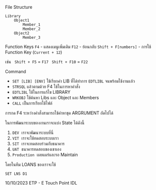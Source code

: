 File Structure
```
Library
	Object1
		Member_1
		Member_2
	Object2
		Member_3
```

Function Keys
`F4` - แสดงเมนูเพิ่มเติม
`F12` - ย้อนกลับ
`Shift + F[numbers]` - การใช้ Function Key (`Current + 12`)

เช่น  
`Shift + F5` = `F17 `
`Shift + F10` = `F22`

Command
- `SET [LIB] [ENV]` ใช้เรียกค่า LIB ที่ได้ทำการ `EDTLIBL` จนพร้อมใช้งานแล้ว 
- `STRSQL` แล้วตามด้วย F4 ใช้ในการหาคำสั่ง 
- `EDTLIBL` ใช้ในการแก้ไข LIBRARY 
- `WRKOBJ` ใช้ค้นหา Libs และ Object และ Members 
- `CALL` เป็นการเรียกใช้ไฟล์ 

การกด F4 ระหว่างคำสั่งสามารถใช้คำหาชุด ARGRUMENT ถัดไปได้ 

ในการพัฒนาระบบของงานเราจะแบ่ง State ได้ดังนี้ 
1. `DEV`  เราจะพัฒนาระบบที่นี่ 
2. `VIT`  เราจะใช้ทดสอบระบบเรา 
3. `SIT`  เราจะทดสอบร่วมกับธนาคาร 
4. `UAT`  ธนาคารทดสอบของเขาเอง 
5. `Production`  เผยแผร่และรอ Maintain 

โดยในทีม LOANS ของเราจะใช้ 
```
SET LNS D1 
```

10/10/2023
ETP - E Touch Point
IDL